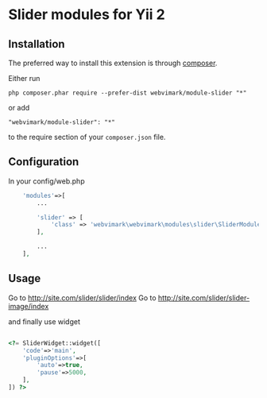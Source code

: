 Slider modules for Yii 2
=====


Installation
------------

The preferred way to install this extension is through [composer](http://getcomposer.org/download/).

Either run

```
php composer.phar require --prefer-dist webvimark/module-slider "*"
```

or add

```
"webvimark/module-slider": "*"
```

to the require section of your `composer.json` file.

Configuration
-------------

In your config/web.php

```php
	'modules'=>[
		...

		'slider' => [
			'class' => 'webvimark\webvimark\modules\slider\SliderModule',
		],

		...
	],
```


Usage
-----

Go to http://site.com/slider/slider/index
Go to http://site.com/slider/slider-image/index

and finally use widget

```php

<?= SliderWidget::widget([
	'code'=>'main',
	'pluginOptions'=>[
		'auto'=>true,
		'pause'=>5000,
	],
]) ?>

```
